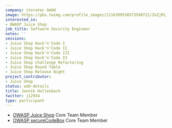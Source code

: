 ```yaml
---
company: iteratec GmbH
image: https://pbs.twimg.com/profile_images/1116399538573598721/ZoZjMijm_400x400.jpg
interested_in:
- OWASP Juice Shop
job_title: Software Security Engineer
notes: ''
sessions:
- Juice Shop Hack'n'Code I
- Juice Shop Hack'n'Code II
- Juice Shop Hack'n'Code III
- Juice Shop Hack'n'Code IV
- Juice Shop Challenge Refactoring
- Juice Shop Round Table
- Juice Shop Release Night
project_contributor:
- Juice Shop
status: add-details
title: Jannik Hollenbach
twitter: j12934
type: participant
---
```


- [OWASP Juice Shop](https://www.owasp.org/index.php/OWASP_Juice_Shop_Project) Core Team Member
- [OWASP secureCodeBox](https://github.com/secureCodeBox/secureCodeBox) Core Team Member